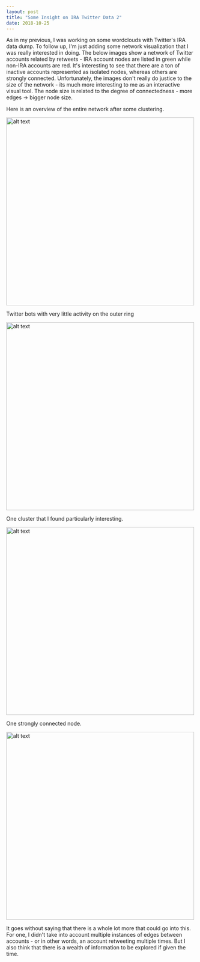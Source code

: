 ```yaml
---
layout: post
title: "Some Insight on IRA Twitter Data 2"
date: 2018-10-25
---
```

As in my previous, I was working on some wordclouds with Twitter's IRA data dump. To follow up, I'm just adding some network visualization that I was really interested in doing. The below images show a network of Twitter accounts related by retweets - IRA account nodes are listed in green while non-IRA accounts are red. It's interesting to see that there are a ton of inactive accounts represented as isolated nodes, whereas others are strongly connected. Unfortunately, the images don't really do justice to the size of the network - its much more interesting to me as an interactive visual tool. The node size is related to the degree of connectedness - more edges -> bigger node size. 

Here is an overview of the entire network after some clustering. 

<img src="../../../../images/network_overview.png" alt="alt text" width="500">

Twitter bots with very little activity on the outer ring

<img src="../../../../images/deadbots.png" alt="alt text" width="500">

One cluster that I found particularly interesting.  

<img src="../../../../images/Bot-Cluster.png" alt="alt text" width="500">

One strongly connected node.  

<img src="../../../../images/many_edges.png" alt="alt text" width="500">

It goes without saying that there is a whole lot more that could go into this. For one, I didn't take into account multiple instances of edges between accounts - or in other words, an account retweeting multiple times. But I also think that there is a wealth of information to be explored if given the time.
